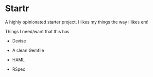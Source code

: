 # Startr

A highly opinionated starter project. I likes my things the way I likes em!

Things I need/want that this has

* Devise

* A clean Gemfile

* HAML

* RSpec


